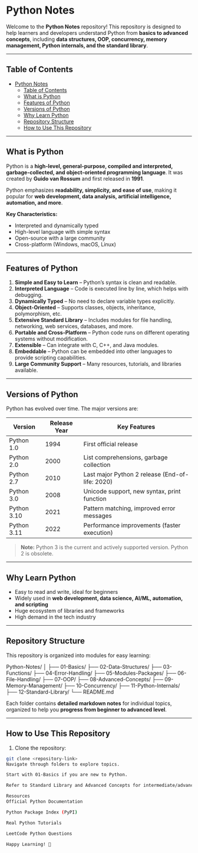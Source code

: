 # Python Notes

Welcome to the **Python Notes** repository! This repository is designed to help learners and developers understand Python from **basics to advanced concepts**, including **data structures, OOP, concurrency, memory management, Python internals, and the standard library**.

---

## Table of Contents

- [Python Notes](#python-notes)
  - [Table of Contents](#table-of-contents)
  - [What is Python](#what-is-python)
  - [Features of Python](#features-of-python)
  - [Versions of Python](#versions-of-python)
  - [Why Learn Python](#why-learn-python)
  - [Repository Structure](#repository-structure)
  - [How to Use This Repository](#how-to-use-this-repository)

---

## What is Python

Python is a **high-level, general-purpose, compiled and interpreted, garbage-collected, and object-oriented programming language**. It was created by **Guido van Rossum** and first released in **1991**.  

Python emphasizes **readability, simplicity, and ease of use**, making it popular for **web development, data analysis, artificial intelligence, automation, and more**.  

**Key Characteristics:**
- Interpreted and dynamically typed  
- High-level language with simple syntax  
- Open-source with a large community  
- Cross-platform (Windows, macOS, Linux)

---

## Features of Python

1. **Simple and Easy to Learn** – Python’s syntax is clean and readable.  
2. **Interpreted Language** – Code is executed line by line, which helps with debugging.  
3. **Dynamically Typed** – No need to declare variable types explicitly.  
4. **Object-Oriented** – Supports classes, objects, inheritance, polymorphism, etc.  
5. **Extensive Standard Library** – Includes modules for file handling, networking, web services, databases, and more.  
6. **Portable and Cross-Platform** – Python code runs on different operating systems without modification.  
7. **Extensible** – Can integrate with C, C++, and Java modules.  
8. **Embeddable** – Python can be embedded into other languages to provide scripting capabilities.  
9. **Large Community Support** – Many resources, tutorials, and libraries available.

---

## Versions of Python

Python has evolved over time. The major versions are:

| Version | Release Year | Key Features |
|---------|--------------|--------------|
| Python 1.0 | 1994 | First official release |
| Python 2.0 | 2000 | List comprehensions, garbage collection |
| Python 2.7 | 2010 | Last major Python 2 release (End-of-life: 2020) |
| Python 3.0 | 2008 | Unicode support, new syntax, print function |
| Python 3.10 | 2021 | Pattern matching, improved error messages |
| Python 3.11 | 2022 | Performance improvements (faster execution) |

> **Note:** Python 3 is the current and actively supported version. Python 2 is obsolete.

---

## Why Learn Python

- Easy to read and write, ideal for beginners  
- Widely used in **web development, data science, AI/ML, automation, and scripting**  
- Huge ecosystem of libraries and frameworks  
- High demand in the tech industry  

---

## Repository Structure

This repository is organized into modules for easy learning:

Python-Notes/
│
├── 01-Basics/
├── 02-Data-Structures/
├── 03-Functions/
├── 04-Error-Handling/
├── 05-Modules-Packages/
├── 06-File-Handling/
├── 07-OOP/
├── 08-Advanced-Concepts/
├── 09-Memory-Management/
├── 10-Concurrency/
├── 11-Python-Internals/
├── 12-Standard-Library/
└── README.md


Each folder contains **detailed markdown notes** for individual topics, organized to help you **progress from beginner to advanced level**.

---

## How to Use This Repository

1. Clone the repository:  
```bash
git clone <repository-link>
Navigate through folders to explore topics.

Start with 01-Basics if you are new to Python.

Refer to Standard Library and Advanced Concepts for intermediate/advanced learning.

Resources
Official Python Documentation

Python Package Index (PyPI)

Real Python Tutorials

LeetCode Python Questions

Happy Learning! 🚀